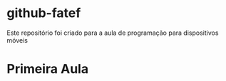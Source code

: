 # github-fatef
Este repositório foi criado para a aula de programação para dispositivos móveis

# Primeira Aula
